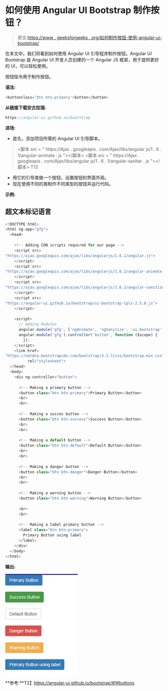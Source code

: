 # 如何使用 Angular UI Bootstrap 制作按钮？

> 原文:[https://www . geeksforgeeks . org/如何制作按钮-使用-angular-ui-bootstrap/](https://www.geeksforgeeks.org/how-to-make-buttons-using-angular-ui-bootstrap/)

在本文中，我们将看到如何使用 Angular UI 引导程序制作按钮。Angular UI Bootstrap 是 Angular UI 开发人员创建的一个 Angular JS 框架，用于提供更好的 UI，可以轻松使用。

按钮指令用于制作按钮。

**语法:**

```ts
<buttonclass='btn btn-primary'>button</button>
```

**从链接下载安古拉瑞:**

```ts
https://angular-ui.github.io/bootstrap
```

**进场:**

*   首先，添加项目所需的 Angular UI 引导脚本。

> <脚本 src = " https://Ajax . googleapis . com/Ajax/libs/angular js/1 . 6 . 1/angular-animate . js "></脚本>
> <脚本 src = " https://Ajax . googleapis . com/Ajax/libs/angular js/1 . 6 . 1/angular-sanitar . js "></脚本>
> T13

*   用它的引导类做一个按钮，设置按钮的界面外观。
*   现在使用不同的类制作不同类型的按钮并运行代码。

**示例:**

## 超文本标记语言

```ts
<!DOCTYPE html>
<html ng-app="gfg">
  <head>

    <!-- Adding CDN scripts required for our page -->
    <script src=
"https://ajax.googleapis.com/ajax/libs/angularjs/1.6.1/angular.js">
    </script>
    <script src=
"https://ajax.googleapis.com/ajax/libs/angularjs/1.6.1/angular-animate.js">
    </script>
    <script src=
"https://ajax.googleapis.com/ajax/libs/angularjs/1.6.1/angular-sanitize.js">
    </script>
    <script src=
"https://angular-ui.github.io/bootstrap/ui-bootstrap-tpls-2.5.0.js">
    </script>

    <script>
      // Adding Modules
      angular.module('gfg', ['ngAnimate', 'ngSanitize', 'ui.bootstrap']);
      angular.module('gfg').controller('button', function ($scope) {
        });
    </script>
    <link href=
"https://netdna.bootstrapcdn.com/bootstrap/3.3.7/css/bootstrap.min.css" 
          rel="stylesheet">
  </head>
  <body>
    <div ng-controller="button">

      <!-- Making a primary button -->
      <button class="btn btn-primary">Primary Button</button>
      <br>
      <br>

      <!-- Making a succes button -->
      <button class="btn btn-success">Success Button</button>
      <br>
      <br>

      <!-- Making a default button -->
      <button class="btn btn-default">Default Button</button>
      <br>
      <br>

      <!-- Making a danger button -->
      <button class="btn btn-danger">Danger Button</button>
      <br>
      <br>

      <!-- Making a warning button -->
      <button class="btn btn-warning">Warning Button</button>

      <br>
      <br>

      <!-- Making a label primary button -->
      <label class="btn btn-primary">
        Primary Button using label
      </label>
    </div>
  </body>
</html>
```

**输出:**

![](img/bfac54e6c908a242d0819e0a26bb56fb.png)

**参考:**T2】https://angular-ui.github.io/bootstrap/#!#buttons
